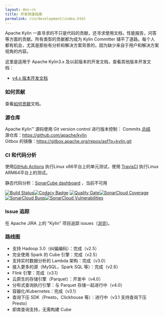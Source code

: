 ```yaml
---
layout: dev-cn
title: 开发快速指南
permalink: /cn/development/index.html
---
```


Apache Kylin 一直寻求的不只是代码的贡献，还寻求使用文档，性能报告，问答等方面的贡献。所有类型的贡献都为成为 Kylin Committer 铺平了道路。每个人都有机会，尤其是那些有分析和解决方案背景的，因为缺少来自于用户和解决方案视角的内容。

这里是适用于 Apache Kylin3.x 及以前版本的开发文档，查看其他版本开发文档：
* [v4.x 版本开发文档](/cn/development40/)

### 如何贡献
查看[如何贡献](/cn/development/howto_contribute.html)文档。

### 源仓库
Apache Kylin™ 源码使用 Git version control 进行版本控制：
Commits [总结](https://github.com/apache/kylin/commits/master)  
源仓库：[https://github.com/apache/kylin ](https://github.com/apache/kylin )  
Gitbox 的镜像：[https://gitbox.apache.org/repos/asf?p=kylin.git ](https://gitbox.apache.org/repos/asf?p=kylin.git )

### CI 和代码分析
使用[GitHub Actions](https://github.com/apache/kylin/actions) 执行Linux x86平台上的单元测试，使用
[TravisCI](https://app.travis-ci.com/github/apache/kylin) 执行Linux ARM64平台上的测试。

静态代码分析：[SonarCube dashboard](https://builds.apache.org/analysis/overview?id=org.apache.kylin%3Akylin) ，当前不可用

[![Build Status](https://travis-ci.org/apache/kylin.svg?branch=master)](https://travis-ci.org/apache/kylin)[![Codacy Badge](https://api.codacy.com/project/badge/Grade/74f0139786cd4e8a8ce69bb0c17c2e71)](https://www.codacy.com/app/kyligence-git/kylin?utm_source=github.com&amp;utm_medium=referral&amp;utm_content=apache/kylin&amp;utm_campaign=Badge_Grade)
[![Quality Gate](https://camo.githubusercontent.com/a9947cd56fb6e99807644f46830a35c1c4d4555e/68747470733a2f2f736f6e6172636c6f75642e696f2f6170692f70726f6a6563745f6261646765732f7175616c6974795f676174653f70726f6a6563743d6f72672e6170616368652e6b796c696e2533416b796c696e)](https://sonarcloud.io/dashboard/index/org.apache.kylin%3Akylin)[![SonarCloud Coverage](https://camo.githubusercontent.com/576fc0211eeafae5dd250ceaff1cf81135aae71a/68747470733a2f2f736f6e6172636c6f75642e696f2f6170692f70726f6a6563745f6261646765732f6d6561737572653f70726f6a6563743d6f72672e6170616368652e6b796c696e2533416b796c696e266d65747269633d636f766572616765)](https://sonarcloud.io/component_measures/metric/coverage/list?id=org.apache.kylin%3Akylin)[![SonarCloud Bugs](https://camo.githubusercontent.com/ce363d0c5f82c2ddc4bb5c2db4e0365354efb2cf/68747470733a2f2f736f6e6172636c6f75642e696f2f6170692f70726f6a6563745f6261646765732f6d6561737572653f70726f6a6563743d6f72672e6170616368652e6b796c696e2533416b796c696e266d65747269633d62756773)](https://sonarcloud.io/component_measures/metric/reliability_rating/list?id=org.apache.kylin%3Akylin)[![SonarCloud Vulnerabilities](https://camo.githubusercontent.com/24932e44a729982c780a9b230428f30d909657e3/68747470733a2f2f736f6e6172636c6f75642e696f2f6170692f70726f6a6563745f6261646765732f6d6561737572653f70726f6a6563743d6f72672e6170616368652e6b796c696e2533416b796c696e266d65747269633d76756c6e65726162696c6974696573)](https://sonarcloud.io/component_measures/metric/security_rating/list?id=org.apache.kylin%3Akylin)

### Issue 追踪  
在 Apache JIRA 上的 "Kylin" 项目追踪 issues（[浏览](http://issues.apache.org/jira/browse/KYLIN))。

### 路线图
- 支持 Hadoop 3.0（纠偏编码）：完成（v2.5）
- 完全使用 Spark 的 Cube 引擎：完成（v2.5）
- 支持实时数据分析的 Lambda 架构：完成（v3.0）
- 接入更多的源（MySQL，Spark SQL 等）：完成（v2.6）
- Flink 引擎：完成（v3.1）
- 云原生的存储引擎（Parquet）：开发中（v4.0）
- 分布式查询执行引擎：与 Parquet 存储一起进行中（v4.0）
- 容器化/Kubernetes：完成（v3.1）
- 查询下压 SDK（Presto，Clickhouse 等）：进行中（v3.1 支持查询下压 Presto）
- 即席查询支持，无需构建 Cube  



